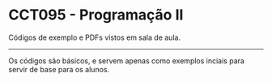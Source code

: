 # CCT095 - Programação II
Códigos de exemplo e PDFs vistos em sala de aula.

-----------------

Os códigos são básicos, e servem apenas como exemplos inciais para servir de base para os alunos.